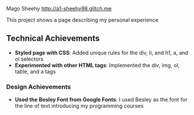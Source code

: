Mago Sheehy
http://a1-sheehy98.glitch.me

This project shows a page describing my personal experience

## Technical Achievements
- **Styled page with CSS**: Added unique rules for the div, li, and h1, a, and ol selectors
- **Experimented with other HTML tags**: Implemented the div, img, ol, table, and a tags

### Design Achievements
- **Used the Besley Font from Google Fonts**: I used Besley as the font for the line of text introducing my programming courses
